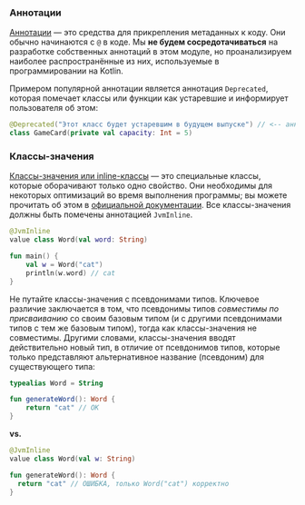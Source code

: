 ### Аннотации

[Аннотации](https://kotlinlang.org/docs/annotations.html) — это средства для прикрепления метаданных к коду.
Они обычно начинаются с `@` в коде.
Мы **не будем сосредотачиваться** на разработке собственных аннотаций в этом модуле,
но проанализируем наиболее распространённые из них, используемые в программировании на Kotlin.

Примером популярной аннотации является аннотация `Deprecated`, которая помечает классы или функции как устаревшие и информирует пользователя об этом:

```kotlin
@Deprecated("Этот класс будет устаревшим в будущем выпуске") // <-- аннотация
class GameCard(private val capacity: Int = 5)
```

### Классы-значения

[Классы-значения или inline-классы](https://kotlinlang.org/docs/inline-classes.html) — это специальные классы, которые оборачивают только одно свойство.
Они необходимы для некоторых оптимизаций во время выполнения программы; вы можете прочитать об этом в [официальной документации](https://kotlinlang.org/docs/inline-classes.html).
Все классы-значения должны быть помечены аннотацией `JvmInline`.

```kotlin
@JvmInline
value class Word(val word: String)

fun main() {
    val w = Word("cat")
    println(w.word) // cat
}
```

Не путайте классы-значения с псевдонимами типов.
Ключевое различие заключается в том, что псевдонимы типов _совместимы по присваиванию_ со своим
базовым типом (и с другими псевдонимами типов с тем же базовым типом), тогда как классы-значения не совместимы.
Другими словами, классы-значения вводят действительно новый тип, в отличие от псевдонимов типов, которые только представляют альтернативное название (псевдоним) для существующего типа:

```kotlin
typealias Word = String

fun generateWord(): Word { 
    return "cat" // OK
}
```

**vs.**

```kotlin
@JvmInline
value class Word(val w: String)

fun generateWord(): Word {
  return "cat" // ОШИБКА, только Word("cat") корректно
}
```